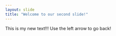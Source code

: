 ```yaml
---
layout: slide
title: "Welcome to our second slide!"
---
```

This is my new text!!!
Use the left arrow to go back!
